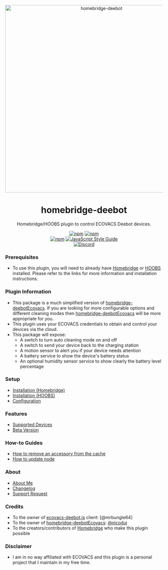 <p align="center">
   <a href="https://github.com/bwp91/homebridge-deebot"><img alt="homebridge-deebot" src="https://user-images.githubusercontent.com/43026681/98989883-a1955900-2521-11eb-8709-2459bb949487.png" width="600px"></a>
</p>
<span align="center">
  
# homebridge-deebot 

Homebridge/HOOBS plugin to control ECOVACS Deebot devices.

[![npm](https://img.shields.io/npm/v/homebridge-deebot/latest?label=latest)](https://www.npmjs.com/package/homebridge-deebot)
[![npm](https://img.shields.io/npm/v/homebridge-deebot/beta?label=beta)](https://github.com/bwp91/homebridge-deebot/wiki/Beta-Version)   
[![npm](https://img.shields.io/npm/dt/homebridge-deebot)](https://www.npmjs.com/package/homebridge-deebot)
[![JavaScript Style Guide](https://img.shields.io/badge/code_style-standard-brightgreen.svg)](https://standardjs.com)   
[![Discord](https://img.shields.io/discord/432663330281226270?color=728ED5&logo=discord&label=discord)](https://discord.com/channels/432663330281226270/742733745743855627)

</span>

### Prerequisites
* To use this plugin, you will need to already have [Homebridge](https://homebridge.io) or [HOOBS](https://hoobs.org) installed. Please refer to the links for more information and installation instructions.

### Plugin Information
* This package is a much simplified version of [homebridge-deebotEcovacs](https://github.com/nicoduj/homebridge-deebotEcovacs). If you are looking for more configurable options and different cleaning modes then [homebridge-deebotEcovacs](https://github.com/nicoduj/homebridge-deebotEcovacs) will be more appropriate for you.
* This plugin uses your ECOVACS credentials to obtain and control your devices via the cloud.
* This package will expose:
  * A switch to turn auto cleaning mode on and off
  * A switch to send your device back to the charging station
  * A motion sensor to alert you if your device needs attention
  * A battery service to show the device's battery status
  * An optional humidity sensor service to show clearly the battery level percentage

### Setup
* [Installation (Homebridge)](https://github.com/bwp91/homebridge-deebot/wiki/Installation-(Homebridge))
* [Installation (HOOBS)](https://github.com/bwp91/homebridge-deebot/wiki/Installation-(HOOBS))
* [Configuration](https://github.com/bwp91/homebridge-deebot/wiki/Configuration)

### Features
* [Supported Devices](https://github.com/bwp91/homebridge-deebot/wiki/Supported-Devices)
* [Beta Version](https://github.com/bwp91/homebridge-deebot/wiki/Beta-Version)

### How-to Guides
* [How to remove an accessory from the cache](https://github.com/bwp91/homebridge-deebot/wiki/How-to-remove-an-accessory-from-the-cache)
* [How to update node](https://github.com/bwp91/homebridge-deebot/wiki/How-to-update-node)

### About
* [About Me](https://github.com/sponsors/bwp91)
* [Changelog](https://github.com/bwp91/homebridge-deebot/releases)
* [Support Request](https://github.com/bwp91/homebridge-deebot/issues/new/choose)

### Credits
* To the owner of [ecovacs-deebot.js](https://github.com/mrbungle64/ecovacs-deebot.js) client: [@mrbungle64]
* To the owner of [homebridge-deebotEcovacs](https://github.com/nicoduj/homebridge-deebotEcovacs): [@nicoduj](https://github.com/nicoduj)
* To the creators/contributors of [Homebridge](https://homebridge.io) who make this plugin possible

### Disclaimer
* I am in no way affiliated with ECOVACS and this plugin is a personal project that I maintain in my free time.
